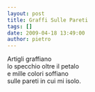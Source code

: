 ```yaml
---
layout: post
title: Graffi Sulle Pareti
tags: []
date: 2009-04-18 13:49:00
author: pietro
---
```

Artigli graffiano<br/>lo specchio oltre il petalo<br/>e mille colori soffiano<br/>sulle pareti in cui mi isolo.
